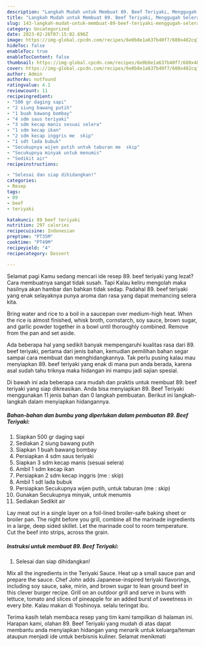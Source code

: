 ```yaml
---
description: "Langkah Mudah untuk Membuat 89. Beef Teriyaki, Menggugah Selera"
title: "Langkah Mudah untuk Membuat 89. Beef Teriyaki, Menggugah Selera"
slug: 143-langkah-mudah-untuk-membuat-89-beef-teriyaki-menggugah-selera
category: Uncategorized
date: 2023-02-26T07:15:02.696Z
image: https://img-global.cpcdn.com/recipes/6e0b8e1a637b40f7/680x482cq70/89-beef-teriyaki-foto-resep-utama.jpg
hideToc: false
enableToc: true
enableTocContent: false
thumbnail: https://img-global.cpcdn.com/recipes/6e0b8e1a637b40f7/680x482cq70/89-beef-teriyaki-foto-resep-utama.jpg
cover: https://img-global.cpcdn.com/recipes/6e0b8e1a637b40f7/680x482cq70/89-beef-teriyaki-foto-resep-utama.jpg
author: Admin
authorAv: notfound
ratingvalue: 4.1
reviewcount: 11
recipeingredient:
- "500 gr daging sapi"
- "2 siung bawang putih"
- "1 buah bawang bombay"
- "4 sdm saus teriyaki"
- "3 sdm kecap manis sesuai selera"
- "1 sdm kecap ikan"
- "2 sdm kecap inggris me  skip"
- "1 sdt lada bubuk"
- "Secukupnya wijen putih untuk taburan me  skip"
- "Secukupnya minyak untuk menumis"
- "Sedikit air"
recipeinstructions:

- "Selesai dan siap dihidangkan!"
categories:
- Resep
tags:
- 89
- beef
- teriyaki

katakunci: 89 beef teriyaki 
nutrition: 297 calories
recipecuisine: Indonesian
preptime: "PT35M"
cooktime: "PT49M"
recipeyield: "4"
recipecategory: Dessert

---
```



Selamat pagi Kamu sedang mencari ide resep 89. beef teriyaki yang lezat? Cara membuatnya sangat tidak susah. Tapi Kalau keliru mengolah maka hasilnya akan hambar dan bahkan tidak sedap. Padahal 89. beef teriyaki yang enak selayaknya punya aroma dan rasa yang dapat memancing selera kita.


Bring water and rice to a boil in a saucepan over medium-high heat. When the rice is almost finished, whisk broth, cornstarch, soy sauce, brown sugar, and garlic powder together in a bowl until thoroughly combined. Remove from the pan and set aside.

Ada beberapa hal yang sedikit banyak mempengaruhi kualitas rasa dari 89. beef teriyaki, pertama dari jenis bahan, kemudian pemilihan bahan segar sampai cara membuat dan menghidangkannya. Tak perlu pusing kalau mau menyiapkan 89. beef teriyaki yang enak di mana pun anda berada, karena asal sudah tahu triknya maka hidangan ini mampu jadi sajian spesial.


Di bawah ini ada beberapa cara mudah dan praktis untuk membuat 89. beef teriyaki yang siap dikreasikan. Anda bisa menyiapkan 89. Beef Teriyaki menggunakan 11 jenis bahan dan 0 langkah pembuatan. Berikut ini langkah-langkah dalam menyiapkan hidangannya.

<!--inarticleads1-->

##### Bahan-bahan dan bumbu yang diperlukan dalam pembuatan 89. Beef Teriyaki:

1. Siapkan 500 gr daging sapi
1. Sediakan 2 siung bawang putih
1. Siapkan 1 buah bawang bombay
1. Persiapkan 4 sdm saus teriyaki
1. Siapkan 3 sdm kecap manis (sesuai selera)
1. Ambil 1 sdm kecap ikan
1. Persiapkan 2 sdm kecap inggris (me : skip)
1. Ambil 1 sdt lada bubuk
1. Persiapkan Secukupnya wijen putih, untuk taburan (me : skip)
1. Gunakan Secukupnya minyak, untuk menumis
1. Sediakan Sedikit air


Lay meat out in a single layer on a foil-lined broiler-safe baking sheet or broiler pan. The night before you grill, combine all the marinade ingredients in a large, deep sided skillet. Let the marinade cool to room temperature. Cut the beef into strips, across the grain. 

<!--inarticleads2-->

##### Instruksi untuk membuat 89. Beef Teriyaki:


1. Selesai dan siap dihidangkan!

Mix all the ingredients in the Teriyaki Sauce. Heat up a small sauce pan and prepare the sauce. Chef John adds Japanese-inspired teriyaki flavorings, including soy sauce, sake, mirin, and brown sugar to lean ground beef in this clever burger recipe. Grill on an outdoor grill and serve in buns with lettuce, tomato and slices of pineapple for an added burst of sweetness in every bite. Kalau makan di Yoshinoya. selalu teringat ibu. 

Terima kasih telah membaca resep yang tim kami tampilkan di halaman ini. Harapan kami, olahan 89. Beef Teriyaki yang mudah di atas dapat membantu anda menyiapkan hidangan yang menarik untuk keluarga/teman ataupun menjadi ide untuk berbisnis kuliner. Selamat menikmati
